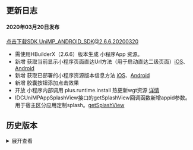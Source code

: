 ## 更新日志
#### 2020年03月20日发布
[点击下载SDK UniMP_ANDROID_SDK@2.6.6.20200320](http://dcloud.oss-cn-hangzhou.aliyuncs.com/unimpsdk/uniMPSDK_Android%402.6.6.20200320.zip)

+ 需使用HBuilderX（2.6.6）版本生成 小程序App 资源。
+ 新增 获取当前显示小程序页面直达Url方法（用于启动直达二级页面）[iOS](https://ask.dcloud.net.cn/article/37068#getCurrentPageUrl)、[Android](https://ask.dcloud.net.cn/article/36984#getCurrentPageUrl)
+ 新增 获取已部署的小程序资源版本信息方法 [iOS](https://ask.dcloud.net.cn/article/37068#getUniMPVersionInfo)、[Android](https://ask.dcloud.net.cn/article/36984#getAppVersionInfo)
+ 新增 胶囊按钮添加点击效果
+ 开放 小程序内部调用 plus.runtime.install 热更新wgt资源 [详情](https://ask.dcloud.net.cn/article/35667)
+ IDCUniMPAppSplashView接口的getSplashView回调函数新增appid参数。用于宿主区分应用定制splash。[getSplashView](https://ask.dcloud.net.cn/article/36984#getSplashView)


## 历史版本
<details>
<summary>展开查看</summary>

#### 2020年03月14日发布
[点击下载SDK UniMP_ANDROID_SDK@2.6.5.20200314](http://dcloud.oss-cn-hangzhou.aliyuncs.com/unimpsdk/uniMPSDK_Android%402.6.5.20200314.zip)
- 需使用HBuilderX（2.6.5）版本生成 小程序App 资源。

#### 2020年03月10日发布
[点击下载SDK UniMP_ANDROID_SDK@2.6.4.20200310](http://dcloud.oss-cn-hangzhou.aliyuncs.com/unimpsdk/uniMPSDK_Android%402.6.4.20200310.zip)
- 需使用HBuilderX（2.6.4）版本生成 小程序App 资源。
- 开放小程序内部调用plus.runtime.install实现热更新。

#### 2020年03月5日发布
[点击下载SDK UniMP_ANDROID_SDK@2.6.3.20200305](http://dcloud.oss-cn-hangzhou.aliyuncs.com/unimpsdk/uniMPSDK_Android%402.6.3.20200305.zip)
- 需使用HBuilderX（2.6.3）版本生成 小程序App 资源。
- 新增 启动小程序支持传入参数及直达指定页面 [详情](https://ask.dcloud.net.cn/docs/#https://ask.dcloud.net.cn/article/37010)
- 新增 关闭当前小程序方法及小程序关闭回调方法 [详情](https://ask.dcloud.net.cn/docs/#https://ask.dcloud.net.cn/article/37014)
- 新增 获取当前运行的小程序appid方法. [getRuningAppid](https://ask.dcloud.net.cn/article/36984)

#### 2020年02月25日发布
[点击下载SDK UniMP_ANDROID_SDK@2.6.2.20200226](http://dcloud.oss-cn-hangzhou.aliyuncs.com/unimpsdk/uniMPSDK_Android%402.6.2.20200226.zip)
- 需使用HBuilderX（2.6.2.20200226）版本生成 小程序App 资源。